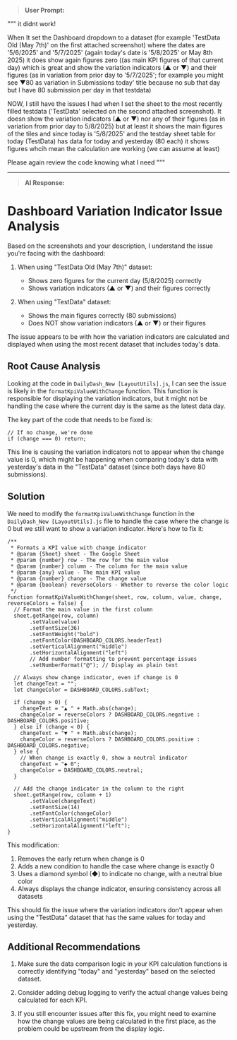 > **User Prompt:**

"""
it didnt work!

When It set the Dashboard dropdown to a dataset (for example 'TestData Old (May 7th)' on the first attached screenshot) where the dates are '5/6/2025' and '5/7/2025' (again today's date is '5/8/2025' or May 8th 2025) it does show again figures zero ((as main KPI figures of that current day) which is great and show the variation indicators (▲ or ▼) and their figures (as in variation from prior day to '5/7/2025'; for example you might see ▼80 as variation in Submissions today' title because no sub that day but I have 80 submission per day in that testdata)

NOW, I still have the issues I had when I set the sheet to the most recently filled testdata  ('TestData' selected on the second attached screenshot). It doesn show the variation indicators (▲ or ▼) nor any of their figures (as in variation from prior day to 5/8/2025) but at least  it shows the main figures of the tiles and since today is '5/8/2025' and the testday sheet table for today (TestData) has data for today and yesterday (80 each) it shows figures whcih mean the calculation are working (we can assume at least)

Please again review the code knowing what I need
"""

---

>  **AI Response:**


# Dashboard Variation Indicator Issue Analysis

Based on the screenshots and your description, I understand the issue you're facing with the dashboard:

1. When using "TestData Old (May 7th)" dataset:
   - Shows zero figures for the current day (5/8/2025) correctly
   - Shows variation indicators (▲ or ▼) and their figures correctly

2. When using "TestData" dataset:
   - Shows the main figures correctly (80 submissions)
   - Does NOT show variation indicators (▲ or ▼) or their figures

The issue appears to be with how the variation indicators are calculated and displayed when using the most recent dataset that includes today's data.

## Root Cause Analysis

Looking at the code in `DailyDash_New [LayoutUtils].js`, I can see the issue is likely in the `formatKpiValueWithChange` function. This function is responsible for displaying the variation indicators, but it might not be handling the case where the current day is the same as the latest data day.

The key part of the code that needs to be fixed is:

```javascript:
// If no change, we're done
if (change === 0) return;
```

This line is causing the variation indicators not to appear when the change value is 0, which might be happening when comparing today's data with yesterday's data in the "TestData" dataset (since both days have 80 submissions).

## Solution

We need to modify the `formatKpiValueWithChange` function in the `DailyDash_New [LayoutUtils].js` file to handle the case where the change is 0 but we still want to show a variation indicator. Here's how to fix it:

```javascript:/Users/jean-axelpotey/Documents/Winsurf Home Folder/Casamance Projects/Form Script + Helper/CODE/NEW/DailyDashboard_NewLogic1/DailyDash_New [LayoutUtils].js
/**
 * Formats a KPI value with change indicator
 * @param {Sheet} sheet - The Google Sheet
 * @param {number} row - The row for the main value
 * @param {number} column - The column for the main value
 * @param {any} value - The main KPI value
 * @param {number} change - The change value
 * @param {boolean} reverseColors - Whether to reverse the color logic
 */
function formatKpiValueWithChange(sheet, row, column, value, change, reverseColors = false) {
  // Format the main value in the first column
  sheet.getRange(row, column)
       .setValue(value)
       .setFontSize(36)
       .setFontWeight("bold")
       .setFontColor(DASHBOARD_COLORS.headerText)
       .setVerticalAlignment("middle")
       .setHorizontalAlignment("left")
       // Add number formatting to prevent percentage issues
       .setNumberFormat("@"); // Display as plain text
  
  // Always show change indicator, even if change is 0
  let changeText = "";
  let changeColor = DASHBOARD_COLORS.subText;
  
  if (change > 0) {
    changeText = "▲ " + Math.abs(change);
    changeColor = reverseColors ? DASHBOARD_COLORS.negative : DASHBOARD_COLORS.positive;
  } else if (change < 0) {
    changeText = "▼ " + Math.abs(change);
    changeColor = reverseColors ? DASHBOARD_COLORS.positive : DASHBOARD_COLORS.negative;
  } else {
    // When change is exactly 0, show a neutral indicator
    changeText = "◆ 0";
    changeColor = DASHBOARD_COLORS.neutral;
  }
  
  // Add the change indicator in the column to the right
  sheet.getRange(row, column + 1)
       .setValue(changeText)
       .setFontSize(14)
       .setFontColor(changeColor)
       .setVerticalAlignment("middle")
       .setHorizontalAlignment("left");
}
```

This modification:

1. Removes the early return when change is 0
2. Adds a new condition to handle the case where change is exactly 0
3. Uses a diamond symbol (◆) to indicate no change, with a neutral blue color
4. Always displays the change indicator, ensuring consistency across all datasets

This should fix the issue where the variation indicators don't appear when using the "TestData" dataset that has the same values for today and yesterday.

## Additional Recommendations

1. Make sure the data comparison logic in your KPI calculation functions is correctly identifying "today" and "yesterday" based on the selected dataset.

2. Consider adding debug logging to verify the actual change values being calculated for each KPI.

3. If you still encounter issues after this fix, you might need to examine how the change values are being calculated in the first place, as the problem could be upstream from the display logic.
